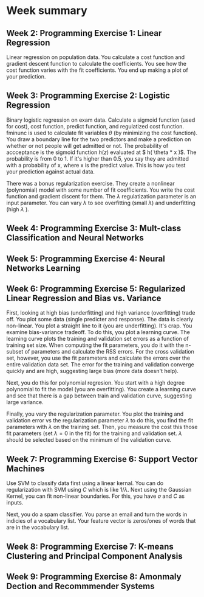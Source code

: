 # Week summary


## Week 2: Programming Exercise 1: Linear Regression

Linear regression on population data. You calculate a cost function and gradient descent function to calculate the coefficients. You see how the cost function varies with the fit coefficients. You end up making a plot of your prediction.

## Week 3: Programming Exercise 2: Logistic Regression

Binary logistic regression on exam data. Calculate a sigmoid function (used for cost), cost function, predict function, and regulatized cost function. fminunc is used to calculate fit variables $\theta$ (by minimizing the cost function). You draw a boundary line for the two predictors and make a prediction on whether or not people will get admitted or not. The probability of accceptance is the sigmoid function $h(z)$ evaluated at $ h( \theta * x )$. The probability is from 0 to 1. If it's higher than 0.5, you say they are admitted with a probability of x, where x is the predict value. This is how you test your prediction against actual data.

There was a bonus regularization exercise. They create a nonlinear (polynomial) model with some number of fit coefficients. You write the cost function and gradient discent for them. The $\lambda$ regulatization parameter is an input parameter. You can vary $\lambda$ to see overfitting (small $\lambda$) and underfitting (high $\lambda$ ).

## Week 4: Programming Exercise 3: Mult-class Classification and Neural Networks

## Week 5: Programming Exercise 4: Neural Networks Learning

## Week 6: Programming Exercise 5: Regularized Linear Regression and Bias vs. Variance

First, looking at high bias (underfitting) and high variance (overfitting) trade off. You plot some data (single predicter and response). The data is clearly non-linear. You plot a straight line to it (you are underfitting). It's crap. You examine bias-variance tradeoff. To do this, you plot a learning curve. The learning curve plots the training and validation set errors as a function of training set size. When computing the fit parameters, you do it with the n-subset of parameters and calculate the RSS errors. For the cross validation set, however, you use the fit parameters and calculate the errors over the entire validation data set. The error for the training and validation converge quickly and are high, suggesting large bias (more data doesn't help).

Next, you do this for polynomial regresion. You start with a high degree polynomial to fit the model (you are overfitting). You create a learning curve and see that there is a gap between train and validation curve, suggesting large variance.

Finally, you vary the regularization parameter. You plot the training and validation error vs the regularization parameter $\lambda$ to do this, you find the fit parameters with $\lambda$ on the training set. Then, you measure the cost this those fit parameters (set $\lambda = 0$ in the fit) for the training and validation set. $\lambda$ should be selected based on the minimum of the validation curve.

## Week 7: Programming Exercise 6: Support Vector Machines

Use SVM to classify data first using a linear kernal. You can do regularization with SVM using $C$ which is like $1/\lambda$. Next using the Gaussian Kernel, you can fit non-linear boundaries. For this, you have $\sigma$ and $C$ as inputs.

Next, you do a spam classifier. You parse an email and turn the words in indicies of a vocabulary list. Your feature vector is zeros/ones of words that are in the vocabulary list.

## Week 8: Programming Exercise 7: K-means Clustering and Principal Component Analysis

## Week 9: Programming Exercise 8: Amonmaly Dection and Recommmender Systems

